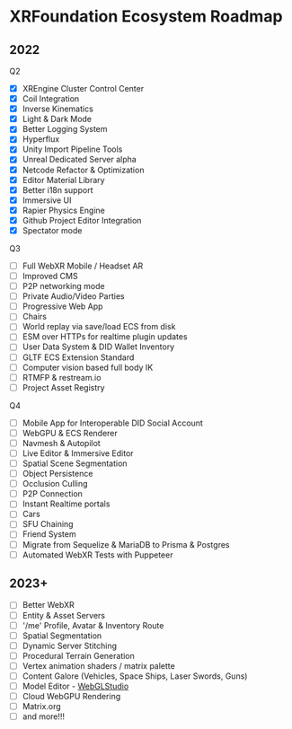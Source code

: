 # XRFoundation Ecosystem Roadmap

## 2022

Q2

- [x] XREngine Cluster Control Center
- [x] Coil Integration
- [x] Inverse Kinematics
- [x] Light & Dark Mode
- [x] Better Logging System
- [x] Hyperflux
- [x] Unity Import Pipeline Tools
- [x] Unreal Dedicated Server alpha
- [x] Netcode Refactor & Optimization
- [x] Editor Material Library
- [x] Better i18n support
- [x] Immersive UI
- [x] Rapier Physics Engine
- [x] Github Project Editor Integration
- [x] Spectator mode

Q3

- [ ] Full WebXR Mobile / Headset AR
- [ ] Improved CMS
- [ ] P2P networking mode
- [ ] Private Audio/Video Parties
- [ ] Progressive Web App
- [ ] Chairs
- [ ] World replay via save/load ECS from disk
- [ ] ESM over HTTPs for realtime plugin updates
- [ ] User Data System & DID Wallet Inventory
- [ ] GLTF ECS Extension Standard
- [ ] Computer vision based full body IK 
- [ ] RTMFP & restream.io
- [ ] Project Asset Registry

Q4 

- [ ] Mobile App for Interoperable DID Social Account
- [ ] WebGPU & ECS Renderer
- [ ] Navmesh & Autopilot
- [ ] Live Editor & Immersive Editor
- [ ] Spatial Scene Segmentation
- [ ] Object Persistence
- [ ] Occlusion Culling
- [ ] P2P Connection
- [ ] Instant Realtime portals
- [ ] Cars
- [ ] SFU Chaining
- [ ] Friend System
- [ ] Migrate from Sequelize & MariaDB to Prisma & Postgres
- [ ] Automated WebXR Tests with Puppeteer

## 2023+

- [ ] Better WebXR
- [ ] Entity & Asset Servers
- [ ] '/me' Profile, Avatar & Inventory Route
- [ ] Spatial Segmentation
- [ ] Dynamic Server Stitching
- [ ] Procedural Terrain Generation
- [ ] Vertex animation shaders / matrix palette
- [ ] Content Galore (Vehicles, Space Ships, Laser Swords, Guns)
- [ ] Model Editor - [WebGLStudio](https://github.com/jagenjo/webglstudio.js)
- [ ] Cloud WebGPU Rendering
- [ ] Matrix.org
- [ ] and more!!!
